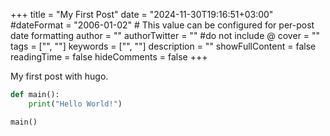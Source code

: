 +++
title = "My First Post"
date = "2024-11-30T19:16:51+03:00"
#dateFormat = "2006-01-02" # This value can be configured for per-post date formatting
author = ""
authorTwitter = "" #do not include @
cover = ""
tags = ["", ""]
keywords = ["", ""]
description = ""
showFullContent = false
readingTime = false
hideComments = false
+++

My first post with hugo.

```python
def main():
    print("Hello World!")

main()
```
